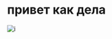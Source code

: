 # привет как дела
![i](https://user-images.githubusercontent.com/118666275/202906869-512d0b40-00d5-4e8f-9a44-b24428c38b92.jpg)
